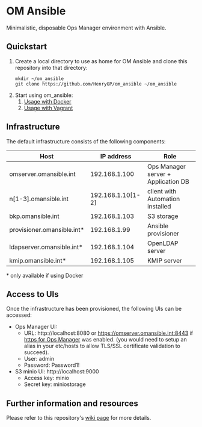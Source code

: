 # OM Ansible

Minimalistic, disposable Ops Manager environment with Ansible.

## Quickstart
1. Create a local directory to use as home for OM Ansible and clone this repository into that directory:
   ```
   mkdir ~/om_ansible
   git clone https://github.com/HenryGP/om_ansible ~/om_ansible
   ```
1. Start using om_ansible:
   1. [Usage with Docker](https://github.com/HenryGP/om_ansible/wiki/Usage-with-Docker)
   1. [Usage with Vagrant](https://github.com/HenryGP/om_ansible/wiki/Usage-with-Vagrant)

## Infrastructure
The default infrastructure consists of the following components:

|Host|IP address|Role|
|-|-|-|
|omserver.omansible.int|192.168.1.100|Ops Manager server + Application DB|
|n\[1-3\].omansible.int|192.168.1.10\[1-2\]|client with Automation installed|
|bkp.omansible.int|192.168.1.103|S3 storage|  
|provisioner.omansible.int*|192.168.1.99|Ansible provisioner|
|ldapserver.omansible.int*|192.168.1.104|OpenLDAP server|
|kmip.omansible.int*|192.168.1.105|KMIP server|

\* only available if using Docker

## Access to UIs
Once the infrastructure has been provisioned, the following UIs can be accessed:
- Ops Manager UI: 
   - URL: http://localhost:8080 or https://omserver.omansible.int:8443 if [https for Ops Manager](https://github.com/HenryGP/om_ansible/wiki/Security#https-for-ops-manager-server-) was enabled. (you would need to setup an alias in your etc/hosts to allow TLS/SSL certificate validation to succeed). 
   - User: admin
   - Password: Password1!
- S3 minio UI: http://localhost:9000
   - Access key: minio
   - Secret key: miniostorage

## Further information and resources
Please refer to this repository's [wiki page](https://github.com/HenryGP/om_ansible/wiki) for more details. 

